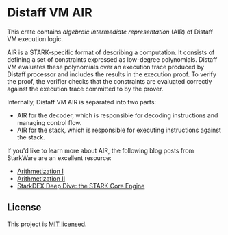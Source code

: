 # Distaff VM AIR
This crate contains *algebraic intermediate representation* (AIR) of Distaff VM execution logic.

AIR is a STARK-specific format of describing a computation. It consists of defining a set of constraints expressed as low-degree polynomials. Distaff VM evaluates these polynomials over an execution trace produced by Distaff processor and includes the results in the execution proof. To verify the proof, the verifier checks that the constraints are evaluated correctly against the execution trace committed to by the prover.

Internally, Distaff VM AIR is separated into two parts:
* AIR for the decoder, which is responsible for decoding instructions and managing control flow.
* AIR for the stack, which is responsible for executing instructions against the stack.

If you'd like to learn more about AIR, the following blog posts from StarkWare are an excellent resource:

* [Arithmetization I](https://medium.com/starkware/arithmetization-i-15c046390862)
* [Arithmetization II](https://medium.com/starkware/arithmetization-ii-403c3b3f4355)
* [StarkDEX Deep Dive: the STARK Core Engine](https://medium.com/starkware/starkdex-deep-dive-the-stark-core-engine-497942d0f0ab)

## License
This project is [MIT licensed](../LICENSE).
